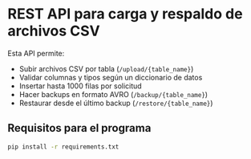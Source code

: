 # REST API para carga y respaldo de archivos CSV

Esta API permite:

- Subir archivos CSV por tabla (`/upload/{table_name}`)
- Validar columnas y tipos según un diccionario de datos
- Insertar hasta 1000 filas por solicitud
- Hacer backups en formato AVRO (`/backup/{table_name}`)
- Restaurar desde el último backup (`/restore/{table_name}`)

## Requisitos para el programa

```bash
pip install -r requirements.txt